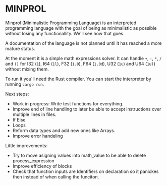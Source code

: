 # MINPROL

Minprol (Minimalistic Programming Language) is an interpreted programming language with the goal of being as minimalistic as possible without losing any functionallity.
We'll see how that goes.

A documentation of the language is not planned until it has reached a more mature status.

At the moment it is a simple math expressions solver.
It can handle `+`, `-`, `*`, `/` and `()` for I32 (`1`), I64 (`1l`), F32 (`1.0`), F64 (`1.0d`), U32 (`1u`) and U64 (`1ul`) without mixing them.

To run it you'll need the Rust compiler. You can start the interpreter by running `cargo run`.

Next steps:
- Work in progress: Write test functions for everything.
- Improve end of line handling to later be able to accept instructions over multiple lines in files.
- If Else
- Loops
- Reform data types and add new ones like Arrays.
- Improve error handeling

Little improvements:
- Try to move asigning values into math_value to be able to delete process_expression
- Improve efficiency of blocks
- Check that function inputs are Identifiers on declaration so it panickes then instead of when calling the funciton.